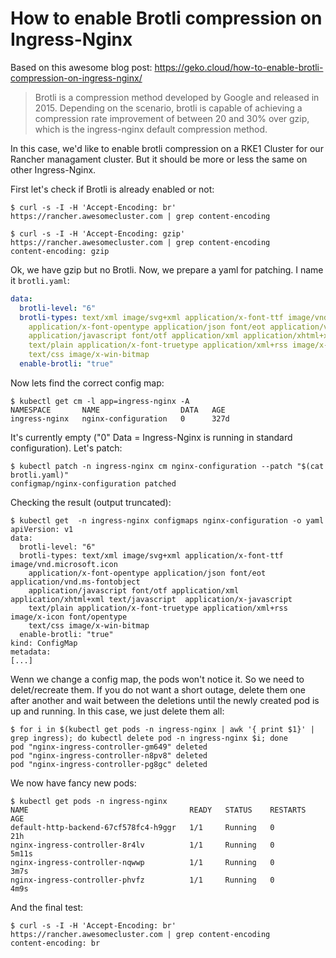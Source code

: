 # How to enable Brotli compression on Ingress-Nginx

Based on this awesome blog post: https://geko.cloud/how-to-enable-brotli-compression-on-ingress-nginx/

> Brotli is a compression method developed by Google and released in 2015. Depending on the scenario, brotli is capable of achieving a compression rate improvement of between 20 and 30% over gzip, which is the ingress-nginx default compression method.

In this case, we'd like to enable brotli compression on a RKE1 Cluster for our Rancher managament cluster. But it should be more or less the same on other Ingress-Nginx. 

First let's check if Brotli is already enabled or not:
```shell
$ curl -s -I -H 'Accept-Encoding: br' https://rancher.awesomecluster.com | grep content-encoding

$ curl -s -I -H 'Accept-Encoding: gzip' https://rancher.awesomecluster.com | grep content-encoding
content-encoding: gzip
```
Ok, we have gzip but no Brotli. Now, we prepare a yaml for patching. I name it `brotli.yaml`:
```yaml
data:
  brotli-level: "6"
  brotli-types: text/xml image/svg+xml application/x-font-ttf image/vnd.microsoft.icon
    application/x-font-opentype application/json font/eot application/vnd.ms-fontobject
    application/javascript font/otf application/xml application/xhtml+xml text/javascript  application/x-javascript
    text/plain application/x-font-truetype application/xml+rss image/x-icon font/opentype
    text/css image/x-win-bitmap
  enable-brotli: "true"
```
Now lets find the correct config map:
```shell
$ kubectl get cm -l app=ingress-nginx -A
NAMESPACE       NAME                  DATA   AGE
ingress-nginx   nginx-configuration   0      327d
```

It's currently empty ("0" Data = Ingress-Nginx is running in standard configuration). Let's patch:
```shell
$ kubectl patch -n ingress-nginx cm nginx-configuration --patch "$(cat brotli.yaml)"
configmap/nginx-configuration patched
```

Checking the result (output truncated):
```shell
$ kubectl get  -n ingress-nginx configmaps nginx-configuration -o yaml
apiVersion: v1
data:
  brotli-level: "6"
  brotli-types: text/xml image/svg+xml application/x-font-ttf image/vnd.microsoft.icon
    application/x-font-opentype application/json font/eot application/vnd.ms-fontobject
    application/javascript font/otf application/xml application/xhtml+xml text/javascript  application/x-javascript
    text/plain application/x-font-truetype application/xml+rss image/x-icon font/opentype
    text/css image/x-win-bitmap
  enable-brotli: "true"
kind: ConfigMap
metadata:
[...]
```
Wenn we change a config map, the pods won't notice it. So we need to delet/recreate them. If you do not want a short outage, delete them one after another and wait between the deletions until the newly created pod is up and running. In this case, we just delete them all:
```shell
$ for i in $(kubectl get pods -n ingress-nginx | awk '{ print $1}' | grep ingress); do kubectl delete pod -n ingress-nginx $i; done
pod "nginx-ingress-controller-gm649" deleted
pod "nginx-ingress-controller-n8pv8" deleted
pod "nginx-ingress-controller-pg8gc" deleted
```

We now have fancy new pods:
```shell
$ kubectl get pods -n ingress-nginx
NAME                                    READY   STATUS    RESTARTS   AGE
default-http-backend-67cf578fc4-h9ggr   1/1     Running   0          21h
nginx-ingress-controller-8r4lv          1/1     Running   0          5m11s
nginx-ingress-controller-nqwwp          1/1     Running   0          3m7s
nginx-ingress-controller-phvfz          1/1     Running   0          4m9s
```

And the final test:
```shell
$ curl -s -I -H 'Accept-Encoding: br' https://rancher.awesomecluster.com | grep content-encoding
content-encoding: br
```

